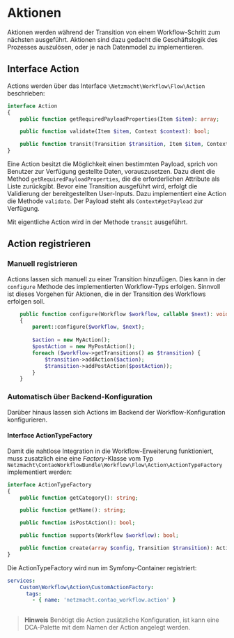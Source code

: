 # Aktionen

Aktionen werden während der Transition von einem Workflow-Schritt zum nächsten ausgeführt. Aktionen sind dazu gedacht die Geschäftslogik des Prozesses auszulösen, oder je nach Datenmodel zu implementieren.

## Interface Action

Actions werden über das Interface `\Netzmacht\Workflow\Flow\Action` beschrieben:

```php
interface Action
{
    public function getRequiredPayloadProperties(Item $item): array;

    public function validate(Item $item, Context $context): bool;

    public function transit(Transition $transition, Item $item, Context $context): void;
}
``` 

Eine Action besitzt die Möglichkeit einen bestimmten Payload, sprich von Benutzer zur Verfügung gestellte Daten, vorauszusetzen. Dazu dient die Method `getRequiredPayloadProperties`, die die erforderlichen Attribute als Liste zurückgibt. Bevor eine Transition ausgeführt wird, erfolgt die Validierung der bereitgestellten User-Inputs. Dazu implementiert eine Action die Methode `validate`. Der Payload steht als `Context#getPayload` zur Verfügung.

Mit eigentliche Action wird in der Methode `transit` ausgeführt.


## Action registrieren

### Manuell registrieren

Actions lassen sich manuell zu einer Transition hinzufügen. Dies kann in der `configure` Methode des implementierten Workflow-Typs erfolgen. Sinnvoll ist dieses Vorgehen für Aktionen, die in der Transition des Workflows erfolgen soll.

```php
    public function configure(Workflow $workflow, callable $next): void
    {
        parent::configure($workflow, $next);
        
        $action = new MyAction();
        $postAction = new MyPostAction();
        foreach ($workflow->getTransitions() as $transition) {
            $transition->addAction($action);
            $transition->addPostAction($postAction));
        }
    }

```

### Automatisch über Backend-Konfiguration

Darüber hinaus lassen sich Actions im Backend der Workflow-Konfiguration konfigurieren.

#### Interface ActionTypeFactory

Damit die nahtlose Integration in die Workflow-Erweiterung funktioniert, muss zusatzlich eine eine *Factory*-Klasse vom Typ `Netzmacht\ContaoWorkflowBundle\Workflow\Flow\Action\ActionTypeFactory` implementiert werden:


```php
interface ActionTypeFactory
{
    public function getCategory(): string;

    public function getName(): string;

    public function isPostAction(): bool;

    public function supports(Workflow $workflow): bool;

    public function create(array $config, Transition $transition): Action;
}
```

Die ActionTypeFactory wird nun im Symfony-Container registriert:

```yaml
services:
    Custom\Workflow\Action\CustomActionFactory:
      tags:
        - { name: 'netzmacht.contao_workflow.action' }
     

```

> **Hinweis**
> Benötigt die Action zusätzliche Konfiguration, ist kann eine DCA-Palette mit dem Namen der Action angelegt werden.

